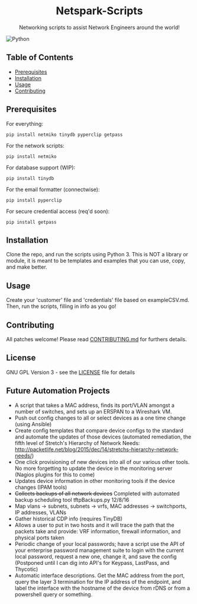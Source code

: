 <h1 align="center">Netspark-Scripts</h1>

<p align="center">Networking scripts to assist Network Engineers around the world!</p>

![Python](https://img.shields.io/badge/Python-3.4%2C%203.5%2C%203.6-green.svg)

## Table of Contents

- [Prerequisites](#prerequisites)
- [Installation](#installation)
- [Usage](#usage)
- [Contributing](#contributing)

## Prerequisites

For everything:

```pip install netmiko tinydb pyperclip getpass```

For the network scripts:

```pip install netmiko```

For database support (WIP):

```pip install tinydb```

For the email formatter (connectwise):

```pip install pyperclip```

For secure credential access (req'd soon):

```pip install getpass```

## Installation

Clone the repo, and run the scripts using Python 3. This is NOT a library or module, it is meant to be templates and examples that you can use, copy, and make better.

## Usage

Create your 'customer' file and 'credentials' file based on exampleCSV.md. Then, run the scripts, filling in info as you go!

## Contributing

All patches welcome! Please read [CONTRIBUTING.md](https://github.com/admiralspark/netspark-scripts/CONTRIBUTING.md) for furthers details.

## License

GNU GPL Version 3 - see the [LICENSE](https://github.com/admiralspark/NetSpark-Scripts/blob/master/LICENSE) file for details

## Future Automation Projects
+ A script that takes a MAC address, finds its port/VLAN amongst a number of switches, and sets up an ERSPAN to a Wireshark VM.
+ Push out config changes to all or select devices as a one time change (using Ansible)
+ Create config templates that compare device configs to the standard and automate the updates of those devices (automated remediation, the fifth level of Stretch's Hierarchy of Network Needs: http://packetlife.net/blog/2015/dec/14/stretchs-hierarchy-network-needs/)
+ One click provisioning of new devices into all of our various other tools. No more forgetting to update the device in the monitoring server (Nagios plugins for this to come)
+ Updates device information in other monitoring tools if the device changes (IPAM tools)
+ ~~Collects backups of all network devices~~ Completed with automated backup scheduling tool tftpBackups.py 12/8/16
+ Map vlans -> subnets, subnets -> vrfs, MAC addresses -> switchports, IP addresses, VLANs
+ Gather historical CDP info (requires TinyDB)
+ Allows a user to put in two hosts and it will trace the path that the packets take and provide: VRF information, firewall information, and physical ports taken
+ Periodic change of your local passwords; have a script use the API of your enterprise password management suite to login with the current local password, request a new one, change it, and save the config (Postponed until I can dig into API's for Keypass, LastPass, and Thycotic)
+ Automatic interface descriptions. Get the MAC address from the port, query the layer 3 termination for the IP address of the endpoint, and label the interface with the hostname of the device from rDNS or from a powershell query or something.
